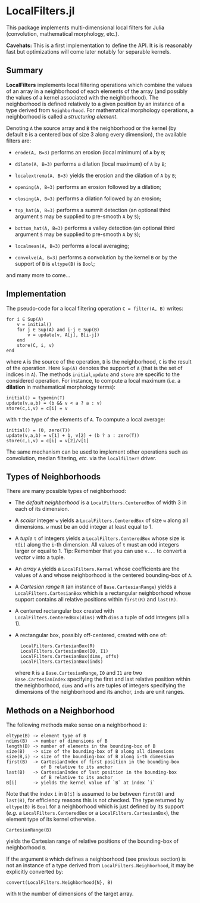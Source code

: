 # LocalFilters.jl

This package implements multi-dimensional local filters for Julia (convolution,
mathematical morphology, etc.).

**Cavehats:** This is a first implementation to define the API.  It is is
reasonably fast but optimizations will come later notably for separable
kernels.


## Summary

**LocalFilters** implements local filtering operations which combine the values
of an array in a neighborhood of each elements of the array (and possibly the
values of a kernel associated with the neighborhood).  The neighborhood is
defined relatively to a given position by an instance of a type derived from
`Neighborhood`.  For mathematical morphology operations, a neighborhood is
called a *structuring element*.

Denoting `A` the source array and `B` the neighborhood or the kernel (by
default `B` is a centered box of size 3 along every dimension), the available
filters are:

* `erode(A, B=3)` performs an erosion (local minimum) of `A` by `B`;

* `dilate(A, B=3)` performs a dilation (local maximum) of `A` by `B`;

* `localextrema(A, B=3)` yields the erosion and the dilation of `A` by `B`;

* `opening(A, B=3)` performs an erosion followed by a dilation;

* `closing(A, B=3)` performs a dilation followed by an erosion;

* `top_hat(A, B=3)` performs a summit detection (an optional third argument `S`
  may be supplied to pre-smooth `A` by `S`);

* `bottom_hat(A, B=3)` performs a valley detection (an optional third argument
  `S` may be supplied to pre-smooth `A` by `S`);

* `localmean(A, B=3)` performs a local averaging;

* `convolve(A, B=3)` performs a convolution by the kernel `B` or by the support
  of `B` is `eltype(B)` is `Bool`;

and many more to come...


## Implementation

The pseudo-code for a local filtering operation `C = filter(A, B)` writes:

    for i ∈ Sup(A)
        v = initial()
        for j ∈ Sup(A) and i-j ∈ Sup(B)
            v = update(v, A[j], B[i-j])
        end
        store(C, i, v)
    end

where `A` is the source of the operation, `B` is the neighborhood, `C` is the
result of the operation.  Here `Sup(A)` denotes the support of `A` (that is the
set of indices in `A`).  The methods `initial`,`update` and `store` are
specific to the considered operation.  For instance, to compute a local maximum
(*i.e.* a **dilation** in mathematical morphology terms):

    initial() = typemin(T)
    update(v,a,b) = (b && v < a ? a : v)
    store(c,i,v) = c[i] = v

with `T` the type of the elements of `A`.  To compute a local average:

    initial() = (0, zero(T))
    update(v,a,b) = v[1] + 1, v[2] + (b ? a : zero(T))
    store(c,i,v) = c[i] = v[2]/v[1]

The same mechanism can be used to implement other operations such as
convolution, median filtering, *etc.* via the `localfilter!` driver.


## Types of Neighborhoods

There are many possible types of neighborhood:

* The *default neighborhood* is a `LocalFilters.CenteredBox` of width 3 in each
  of its dimension.

* A *scalar* integer `w` yields a `LocalFilters.CenteredBox` of size `w` along
  all dimensions.  `w` must be an odd integer at least equal to 1.

* A *tuple* `t` of integers yields a `LocalFilters.CenteredBox` whose size is
  `t[i]` along the `i`-th dimension.  All values of `t` must an odd integers
  larger or equal to 1.  Tip: Remember that you can use `v...` to convert a
  *vector* `v` into a tuple.

* An *array* `A` yields a `LocalFilters.Kernel` whose coefficients are the
  values of `A` and whose neighborhood is the centered bounding-box of `A`.

* A *Cartesian range* `R` (an instance of `Base.CartesianRange`) yields a
  `LocalFilters.CartesianBox` which is a rectangular neighborhood whose support
  contains all relative positions within `first(R)` and `last(R)`.

* A centered rectangular box created with `LocalFilters.CenteredBox(dims)`
  with `dims` a tuple of odd integers (all ≥ 1).

* A rectangular box, possibly off-centered, created with one of:

        LocalFilters.CartesianBox(R)
        LocalFilters.CartesianBox(I0, I1)
        LocalFilters.CartesianBox(dims, offs)
        LocalFilters.CartesianBox(inds)

  where `R` is a `Base.CartesianRange`, `I0` and `I1` are two
  `Base.CartesianIndex` specifying the first and last relative position within
  the neighborhood, `dims` and `offs` are tuples of integers specifying the
  dimensions of the neighborhood and its anchor, `inds` are unit ranges.


## Methods on a Neighborhood

The following methods make sense on a neighborhood `B`:

    eltype(B) -> element type of B
    ndims(B)  -> number of dimensions of B
    length(B) -> number of elements in the bounding-box of B
    size(B)   -> size of the bounding-box of B along all dimensions
    size(B,i) -> size of the bounding-box of B along i-th dimension
    first(B)  -> CartesianIndex of first position in the bounding-box
                 of B relative to its anchor
    last(B)   -> CartesianIndex of last position in the bounding-box
                 of B relative to its anchor
    B[i]      -> yields the kernel value of `B` at index `i`

Note that the index `i` in `B[i]` is assumed to be between `first(B)` and
`last(B)`, for efficiency reasons this is not checked.  The type returned by
`eltype(B)` is `Bool` for a neighborhood which is just defined by its support
(*e.g.* a `LocalFilters.CenteredBox` or a `LocalFilters.CartesianBox`), the
element type of its kernel otherwise.

    CartesianRange(B)

yields the Cartesian range of relative positions of the bounding-box of
neighborhood `B`.

If the argument `B` which defines a neighborhood (see previous section) is not
an instance of a type derived from `LocalFilters.Neighborhood`, it may be
explicitly converted by:

    convert(LocalFilters.Neighborhood{N}, B)

with `N` the number of dimensions of the target array.
